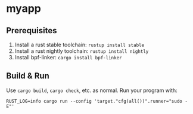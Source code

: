 # myapp

## Prerequisites

1. Install a rust stable toolchain: `rustup install stable`
1. Install a rust nightly toolchain: `rustup install nightly`
1. Install bpf-linker: `cargo install bpf-linker`

## Build & Run

Use `cargo build`, `cargo check`, etc. as normal. Run your program with:

```shell
RUST_LOG=info cargo run --config 'target."cfg(all())".runner="sudo -E"'
```
